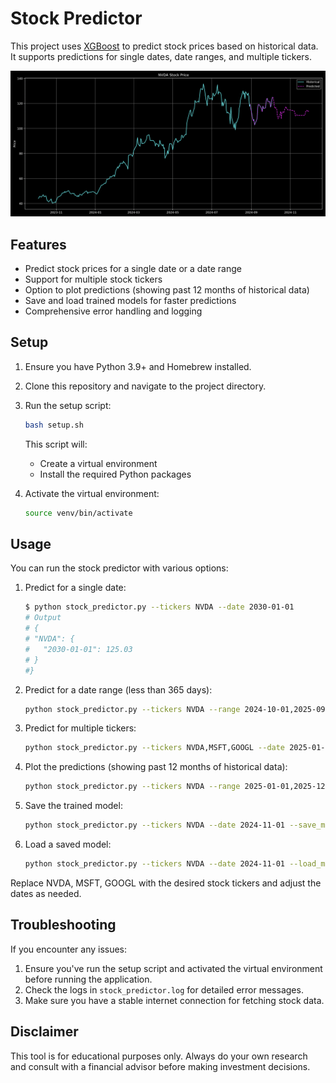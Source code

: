 # Stock Predictor

This project uses [XGBoost](https://xgboost.readthedocs.io/en/stable/) to predict stock prices based on historical data. It supports predictions for single dates, date ranges, and multiple tickers.

<img src="./images/nvda_stock.png" width="1024px" />

## Features

- Predict stock prices for a single date or a date range
- Support for multiple stock tickers
- Option to plot predictions (showing past 12 months of historical data)
- Save and load trained models for faster predictions
- Comprehensive error handling and logging

## Setup

1. Ensure you have Python 3.9+ and Homebrew installed.
2. Clone this repository and navigate to the project directory.
3. Run the setup script:

   ```sh
   bash setup.sh
   ```

   This script will:
   - Create a virtual environment
   - Install the required Python packages

4. Activate the virtual environment:

   ```sh
   source venv/bin/activate
   ```

## Usage

You can run the stock predictor with various options:

1. Predict for a single date:

   ```sh
   $ python stock_predictor.py --tickers NVDA --date 2030-01-01
   # Output
   # {
   # "NVDA": {
   #   "2030-01-01": 125.03
   # }
   #}
   ```

2. Predict for a date range (less than 365 days):

   ```sh
   python stock_predictor.py --tickers NVDA --range 2024-10-01,2025-09-30
   ```

3. Predict for multiple tickers:

   ```sh
   python stock_predictor.py --tickers NVDA,MSFT,GOOGL --date 2025-01-01
   ```

4. Plot the predictions (showing past 12 months of historical data):

   ```sh
   python stock_predictor.py --tickers NVDA --range 2025-01-01,2025-12-31 --plot
   ```

5. Save the trained model:

   ```sh
   python stock_predictor.py --tickers NVDA --date 2024-11-01 --save_model model.joblib
   ```

6. Load a saved model:

   ```sh
   python stock_predictor.py --tickers NVDA --date 2024-11-01 --load_model model.joblib
   ```

Replace NVDA, MSFT, GOOGL with the desired stock tickers and adjust the dates as needed.

## Troubleshooting

If you encounter any issues:

1. Ensure you've run the setup script and activated the virtual environment before running the application.
2. Check the logs in `stock_predictor.log` for detailed error messages.
3. Make sure you have a stable internet connection for fetching stock data.

## Disclaimer

This tool is for educational purposes only. Always do your own research and consult with a financial advisor before making investment decisions.
